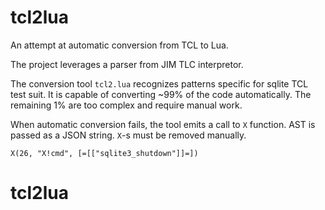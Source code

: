 # tcl2lua

An attempt at automatic conversion from TCL to Lua.

The project leverages a parser from JIM TLC interpretor.

The conversion tool `tcl2.lua` recognizes patterns specific for sqlite TCL test suit.
It is capable of converting ~99% of the code automatically.
The remaining 1% are too complex and require manual work.

When automatic conversion fails, the tool emits a call to `X` function. AST is passed as a JSON string.
`X`-s must be removed manually.

```
X(26, "X!cmd", [=[["sqlite3_shutdown"]]=])
```
# tcl2lua
